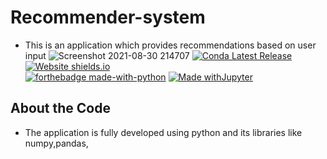 # Recommender-system
- This is an application which provides recommendations based on user input
![Screenshot 2021-08-30 214707](https://user-images.githubusercontent.com/77001772/131371307-32162c97-ce6e-4ff4-86fa-ec6d14323ae2.png)
[![Conda Latest Release](https://anaconda.org/conda-forge/pandas/badges/version.svg)](https://anaconda.org/anaconda/pandas/)
[![Website shields.io](https://img.shields.io/website-up-down-green-red/http/shields.io.svg)](http://shields.io/)<br>
[![forthebadge made-with-python](http://ForTheBadge.com/images/badges/made-with-python.svg)](https://www.python.org/)
[![Made withJupyter](https://img.shields.io/badge/Made%20with-Jupyter-orange?style=for-the-badge&logo=Jupyter)](https://jupyter.org/try)
## About the Code
- The application is fully developed using python and its libraries like numpy,pandas,

